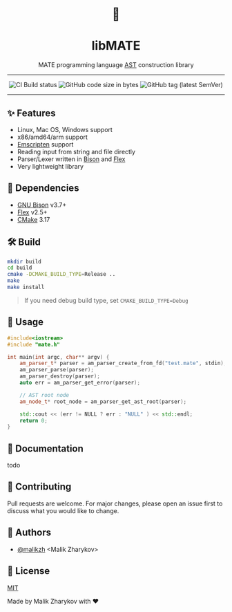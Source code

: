 <div align="center">

<h1>🤖</h1>

<h1>libMATE</h1>


<p style="text-align: center;">
    MATE programming language <a href="https://en.wikipedia.org/wiki/Abstract_syntax_tree">AST</a> construction library
</p>


---

<p>
    <img src="https://github.com/empla/libmate/actions/workflows/cmake.yml/badge.svg" alt="CI Build status">
    <img alt="GitHub code size in bytes" src="https://img.shields.io/github/languages/code-size/empla/libmate?style=plastic">
    <img alt="GitHub tag (latest SemVer)" src="https://img.shields.io/github/v/tag/empla/libmate?label=version">
</p>

---

</div>

## ✨ Features

- Linux, Mac OS, Windows support
- x86/amd64/arm support
- [Emscripten](https://emscripten.org/) support
- Reading input from string and file directly
- Parser/Lexer written in [Bison](./parser.y) and [Flex](./lexer.l)
- Very lightweight library

## 🧩 Dependencies

- [GNU Bison](https://www.gnu.org/software/bison/) v3.7+
- [Flex](https://github.com/westes/flex) v2.5+
- [CMake](https://cmake.org/) 3.17

## 🛠 Build

```bash
mkdir build
cd build
cmake -DCMAKE_BUILD_TYPE=Release ..
make
make install
```

> If you need debug build type, set 
> `CMAKE_BUILD_TYPE=Debug`

## 📌 Usage

```c++
#include<iostream>
#include "mate.h"

int main(int argc, char** argv) {
    am_parser_t* parser = am_parser_create_from_fd("test.mate", stdin);
    am_parser_parse(parser);
    am_parser_destroy(parser);
    auto err = am_parser_get_error(parser);

    // AST root node
    am_node_t* root_node = am_parser_get_ast_root(parser);

    std::cout << (err != NULL ? err : "NULL" ) << std::endl;
    return 0;
}
```

## 📖 Documentation

todo

## 🤝 Contributing

Pull requests are welcome. For major changes, please open an issue first to discuss what you would like to change.

## 📝 Authors

- [@malikzh](https://github.com/malikzh) &lt;Malik Zharykov&gt;

## 📄 License

[MIT](./LICENSE)


Made by Malik Zharykov with ❤️
